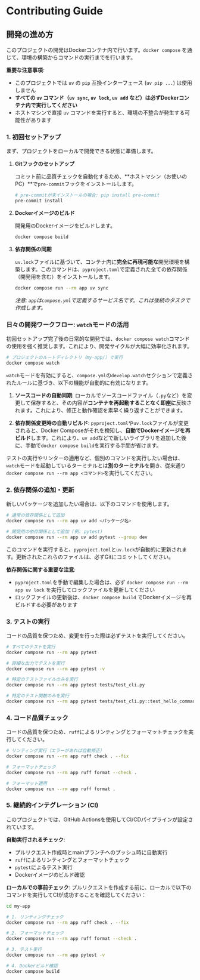 # Contributing Guide

## 開発の進め方

このプロジェクトの開発はDockerコンテナ内で行います。`docker compose` を通じて、環境の構築からコマンドの実行までを行います。

**重要な注意事項**:
- このプロジェクトでは `uv` の `pip` 互換インターフェース (`uv pip ...`) は使用しません
- **すべての `uv` コマンド（`uv sync`, `uv lock`, `uv add` など）は必ずDockerコンテナ内で実行してください**
- ホストマシンで直接 `uv` コマンドを実行すると、環境の不整合が発生する可能性があります

### 1. 初回セットアップ

まず、プロジェクトをローカルで開発できる状態に準備します。

1.  **Gitフックのセットアップ**

    コミット前に品質チェックを自動化するため、**ホストマシン（お使いのPC）**で`pre-commit`フックをインストールします。
    ```bash
    # pre-commitが未インストールの場合: pip install pre-commit
    pre-commit install
    ```

2.  **Dockerイメージのビルド**

    開発用のDockerイメージをビルドします。
    ```bash
    docker compose build
    ```
    
3.  **依存関係の同期**

    `uv.lock`ファイルに基づいて、コンテナ内に**完全に再現可能な**開発環境を構築します。このコマンドは、`pyproject.toml`で定義された全ての依存関係（開発用を含む）をインストールします。
    ```bash
    docker compose run --rm app uv sync
    ```
    *注意: `app`は`compose.yml`で定義するサービス名です。これは後続のタスクで作成します。*

### 日々の開発ワークフロー: `watch`モードの活用

初回セットアップ完了後の日常的な開発では、`docker compose watch`コマンドの使用を強く推奨します。これにより、開発サイクルが大幅に効率化されます。

```bash
# プロジェクトのルートディレクトリ（my-app/）で実行
docker compose watch
```

`watch`モードを有効にすると、`compose.yml`の`develop.watch`セクションで定義されたルールに基づき、以下の機能が自動的に有効になります。

1.  **ソースコードの自動同期**:
    ローカルでソースコードファイル（`.py`など）を変更して保存すると、その内容が**コンテナを再起動することなく即座に**反映されます。これにより、修正と動作確認を素早く繰り返すことができます。

2.  **依存関係変更時の自動リビルド**:
    `pyproject.toml`や`uv.lock`ファイルが変更されると、Docker Composeがそれを検知し、**自動でDockerイメージを再ビルド**します。これにより、`uv add`などで新しいライブラリを追加した後に、手動で`docker compose build`を実行する手間が省けます。

テストの実行やリンターの適用など、個別のコマンドを実行したい場合は、`watch`モードを起動しているターミナルとは**別のターミナル**を開き、従来通り`docker compose run --rm app <コマンド>`を実行してください。

### 2. 依存関係の追加・更新

新しいパッケージを追加したい場合は、以下のコマンドを使用します。

```bash
# 通常の依存関係として追加
docker compose run --rm app uv add <パッケージ名>

# 開発用の依存関係として追加 (例: pytest)
docker compose run --rm app uv add pytest --group dev
```

このコマンドを実行すると、`pyproject.toml`と`uv.lock`が自動的に更新されます。更新されたこれらのファイルは、必ずGitにコミットしてください。

**依存関係に関する重要な注意**:
- `pyproject.toml`を手動で編集した場合は、必ず `docker compose run --rm app uv lock` を実行してロックファイルを更新してください
- ロックファイルの更新後は、`docker compose build` でDockerイメージを再ビルドする必要があります

### 3. テストの実行

コードの品質を保つため、変更を行った際は必ずテストを実行してください。

```bash
# すべてのテストを実行
docker compose run --rm app pytest

# 詳細な出力でテストを実行
docker compose run --rm app pytest -v

# 特定のテストファイルのみを実行
docker compose run --rm app pytest tests/test_cli.py

# 特定のテスト関数のみを実行
docker compose run --rm app pytest tests/test_cli.py::test_hello_command
```

### 4. コード品質チェック

コードの品質を保つため、`ruff`によるリンティングとフォーマットチェックを実行してください。

```bash
# リンティング実行（エラーがあれば自動修正）
docker compose run --rm app ruff check . --fix

# フォーマットチェック
docker compose run --rm app ruff format --check .

# フォーマット適用
docker compose run --rm app ruff format .
```

### 5. 継続的インテグレーション (CI)

このプロジェクトでは、GitHub Actionsを使用してCI/CDパイプラインが設定されています。

**自動実行されるチェック**:
- プルリクエスト作成時とmainブランチへのプッシュ時に自動実行
- `ruff`によるリンティングとフォーマットチェック
- `pytest`によるテスト実行
- Dockerイメージのビルド確認

**ローカルでの事前チェック**:
プルリクエストを作成する前に、ローカルで以下のコマンドを実行してCIが成功することを確認してください：

```bash
cd my-app

# 1. リンティングチェック
docker compose run --rm app ruff check . --fix

# 2. フォーマットチェック
docker compose run --rm app ruff format --check .

# 3. テスト実行
docker compose run --rm app pytest -v

# 4. Dockerビルド確認
docker compose build
```
